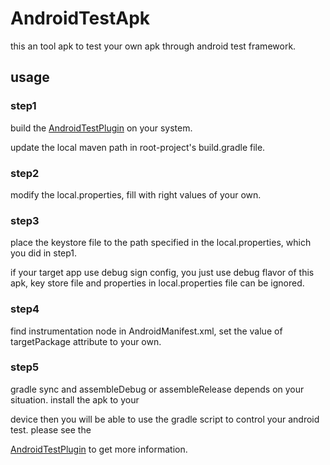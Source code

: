 # AndroidTestApk

this an tool apk to test your own apk through android test framework.

## usage


### step1

build the [AndroidTestPlugin](https://github.com/heavy-james/AndroidTestPlugin) on your system.

update the local maven path in root-project's build.gradle file.

### step2

modify the local.properties, fill with right values of your own.

### step3

place the keystore file to the path specified in the local.properties, which you did in step1.

if your target app use debug sign config, you just use debug flavor of this apk, key store file and properties in local.properties file can be ignored.

### step4

find instrumentation node in AndroidManifest.xml, set the value of targetPackage attribute to your own.

### step5

gradle sync and assembleDebug or assembleRelease depends on your situation. install the apk to your

device then you will be able to use the gradle script to control your android test. please see the

[AndroidTestPlugin](https://github.com/heavy-james/AndroidTestPlugin) to get more information.